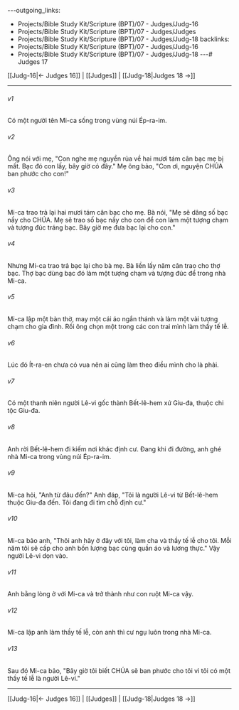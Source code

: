 ---outgoing_links:
  - Projects/Bible Study Kit/Scripture (BPT)/07 - Judges/Judg-16
  - Projects/Bible Study Kit/Scripture (BPT)/07 - Judges/Judges
  - Projects/Bible Study Kit/Scripture (BPT)/07 - Judges/Judg-18
backlinks:
  - Projects/Bible Study Kit/Scripture (BPT)/07 - Judges/Judg-16
  - Projects/Bible Study Kit/Scripture (BPT)/07 - Judges/Judg-18
---# Judges 17

[[Judg-16|← Judges 16]] | [[Judges]] | [[Judg-18|Judges 18 →]]
***



###### v1 
Có một người tên Mi-ca sống trong vùng núi Ép-ra-im. 

###### v2 
Ông nói với mẹ, "Con nghe mẹ nguyền rủa về hai mươi tám cân bạc mẹ bị mất. Bạc đó con lấy, bây giờ có đây." Mẹ ông bảo, "Con ơi, nguyện CHÚA ban phước cho con!" 

###### v3 
Mi-ca trao trả lại hai mươi tám cân bạc cho mẹ. Bà nói, "Mẹ sẽ dâng số bạc nầy cho CHÚA. Mẹ sẽ trao số bạc nầy cho con để con làm một tượng chạm và tượng đúc tráng bạc. Bây giờ mẹ đưa bạc lại cho con." 

###### v4 
Nhưng Mi-ca trao trả bạc lại cho bà mẹ. Bà liền lấy năm cân trao cho thợ bạc. Thợ bạc dùng bạc đó làm một tượng chạm và tượng đúc để trong nhà Mi-ca. 

###### v5 
Mi-ca lập một bàn thờ, may một cái áo ngắn thánh và làm một vài tượng chạm cho gia đình. Rồi ông chọn một trong các con trai mình làm thầy tế lễ. 

###### v6 
Lúc đó Ít-ra-en chưa có vua nên ai cũng làm theo điều mình cho là phải. 

###### v7 
Có một thanh niên người Lê-vi gốc thành Bết-lê-hem xứ Giu-đa, thuộc chi tộc Giu-đa. 

###### v8 
Anh rời Bết-lê-hem đi kiếm nơi khác định cư. Đang khi đi đường, anh ghé nhà Mi-ca trong vùng núi Ép-ra-im. 

###### v9 
Mi-ca hỏi, "Anh từ đâu đến?" Anh đáp, "Tôi là người Lê-vi từ Bết-lê-hem thuộc Giu-đa đến. Tôi đang đi tìm chỗ định cư." 

###### v10 
Mi-ca bảo anh, "Thôi anh hãy ở đây với tôi, làm cha và thầy tế lễ cho tôi. Mỗi năm tôi sẽ cấp cho anh bốn lượng bạc cùng quần áo và lương thực." Vậy người Lê-vi dọn vào. 

###### v11 
Anh bằng lòng ở với Mi-ca và trở thành như con ruột Mi-ca vậy. 

###### v12 
Mi-ca lập anh làm thầy tế lễ, còn anh thì cư ngụ luôn trong nhà Mi-ca. 

###### v13 
Sau đó Mi-ca bảo, "Bây giờ tôi biết CHÚA sẽ ban phước cho tôi vì tôi có một thầy tế lễ là người Lê-vi."

***
[[Judg-16|← Judges 16]] | [[Judges]] | [[Judg-18|Judges 18 →]]
